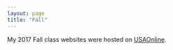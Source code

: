 ```yaml
---
layout: page
title: "Fall"
---
```


My 2017 Fall class websites were hosted on
[USAOnline](https://ecampus.southalabama.edu/).
